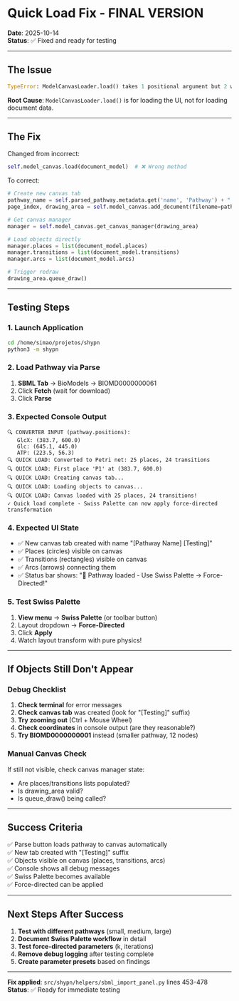 # Quick Load Fix - FINAL VERSION

**Date**: 2025-10-14  
**Status**: ✅ Fixed and ready for testing

---

## The Issue

```python
TypeError: ModelCanvasLoader.load() takes 1 positional argument but 2 were given
```

**Root Cause**: `ModelCanvasLoader.load()` is for loading the UI, not for loading document data.

---

## The Fix

Changed from incorrect:
```python
self.model_canvas.load(document_model)  # ❌ Wrong method
```

To correct:
```python
# Create new canvas tab
pathway_name = self.parsed_pathway.metadata.get('name', 'Pathway') + " [Testing]"
page_index, drawing_area = self.model_canvas.add_document(filename=pathway_name)

# Get canvas manager
manager = self.model_canvas.get_canvas_manager(drawing_area)

# Load objects directly
manager.places = list(document_model.places)
manager.transitions = list(document_model.transitions)
manager.arcs = list(document_model.arcs)

# Trigger redraw
drawing_area.queue_draw()
```

---

## Testing Steps

### 1. Launch Application

```bash
cd /home/simao/projetos/shypn
python3 -m shypn
```

### 2. Load Pathway via Parse

1. **SBML Tab** → BioModels → BIOMD0000000061
2. Click **Fetch** (wait for download)
3. Click **Parse**

### 3. Expected Console Output

```
🔍 CONVERTER INPUT (pathway.positions):
   GlcX: (383.7, 600.0)
   Glc: (645.1, 445.0)
   ATP: (223.5, 56.3)
🔍 QUICK LOAD: Converted to Petri net: 25 places, 24 transitions
🔍 QUICK LOAD: First place 'P1' at (383.7, 600.0)
🔍 QUICK LOAD: Creating canvas tab...
🔍 QUICK LOAD: Loading objects to canvas...
🔍 QUICK LOAD: Canvas loaded with 25 places, 24 transitions!
✓ Quick load complete - Swiss Palette can now apply force-directed transformation
```

### 4. Expected UI State

- ✅ New canvas tab created with name "[Pathway Name] [Testing]"
- ✅ Places (circles) visible on canvas
- ✅ Transitions (rectangles) visible on canvas
- ✅ Arcs (arrows) connecting them
- ✅ Status bar shows: "🔬 Pathway loaded - Use Swiss Palette → Force-Directed!"

### 5. Test Swiss Palette

1. **View menu** → **Swiss Palette** (or toolbar button)
2. Layout dropdown → **Force-Directed**
3. Click **Apply**
4. Watch layout transform with pure physics!

---

## If Objects Still Don't Appear

### Debug Checklist

1. **Check terminal** for error messages
2. **Check canvas tab** was created (look for "[Testing]" suffix)
3. **Try zooming out** (Ctrl + Mouse Wheel)
4. **Check coordinates** in console output (are they reasonable?)
5. **Try BIOMD0000000001** instead (smaller pathway, 12 nodes)

### Manual Canvas Check

If still not visible, check canvas manager state:
- Are places/transitions lists populated?
- Is drawing_area valid?
- Is queue_draw() being called?

---

## Success Criteria

✅ Parse button loads pathway to canvas automatically  
✅ New tab created with "[Testing]" suffix  
✅ Objects visible on canvas (places, transitions, arcs)  
✅ Console shows all debug messages  
✅ Swiss Palette becomes available  
✅ Force-directed can be applied  

---

## Next Steps After Success

1. **Test with different pathways** (small, medium, large)
2. **Document Swiss Palette workflow** in detail
3. **Test force-directed parameters** (k, iterations)
4. **Remove debug logging** after testing complete
5. **Create parameter presets** based on findings

---

**Fix applied**: `src/shypn/helpers/sbml_import_panel.py` lines 453-478  
**Status**: ✅ Ready for immediate testing
